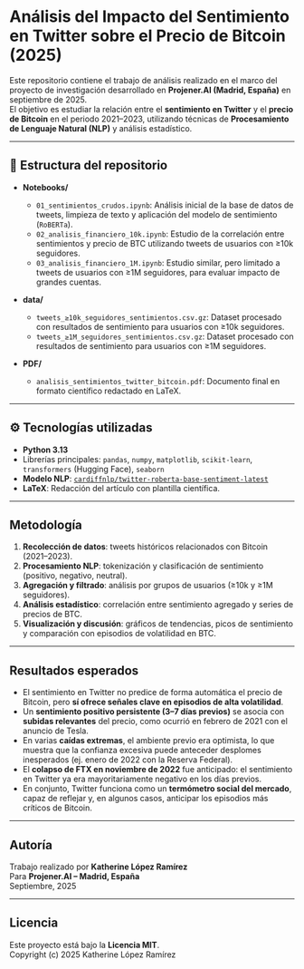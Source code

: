 # Análisis del Impacto del Sentimiento en Twitter sobre el Precio de Bitcoin (2025)

Este repositorio contiene el trabajo de análisis realizado en el marco del proyecto de investigación desarrollado en **Projener.AI (Madrid, España)** en septiembre de 2025.  
El objetivo es estudiar la relación entre el **sentimiento en Twitter** y el **precio de Bitcoin** en el periodo 2021–2023, utilizando técnicas de **Procesamiento de Lenguaje Natural (NLP)** y análisis estadístico.

---

## 📂 Estructura del repositorio

- **Notebooks/**
  - `01_sentimientos_crudos.ipynb`: Análisis inicial de la base de datos de tweets, limpieza de texto y aplicación del modelo de sentimiento (`RoBERTa`).
  - `02_analisis_financiero_10k.ipynb`: Estudio de la correlación entre sentimientos y precio de BTC utilizando tweets de usuarios con ≥10k seguidores.
  - `03_analisis_financiero_1M.ipynb`: Estudio similar, pero limitado a tweets de usuarios con ≥1M seguidores, para evaluar impacto de grandes cuentas.

- **data/**
  - `tweets_≥10k_seguidores_sentimientos.csv.gz`: Dataset procesado con resultados de sentimiento para usuarios con ≥10k seguidores.
  - `tweets_≥1M_seguidores_sentimientos.csv.gz`: Dataset procesado con resultados de sentimiento para usuarios con ≥1M seguidores.

- **PDF/**
  - `analisis_sentimientos_twitter_bitcoin.pdf`: Documento final en formato científico redactado en LaTeX.

---

## ⚙️ Tecnologías utilizadas

- **Python 3.13**  
- Librerías principales: `pandas`, `numpy`, `matplotlib`, `scikit-learn`, `transformers` (Hugging Face), `seaborn`  
- **Modelo NLP**: [`cardiffnlp/twitter-roberta-base-sentiment-latest`](https://huggingface.co/cardiffnlp/twitter-roberta-base-sentiment-latest)  
- **LaTeX**: Redacción del artículo con plantilla científica.  

---

## Metodología

1. **Recolección de datos**: tweets históricos relacionados con Bitcoin (2021–2023).  
2. **Procesamiento NLP**: tokenización y clasificación de sentimiento (positivo, negativo, neutral).  
3. **Agregación y filtrado**: análisis por grupos de usuarios (≥10k y ≥1M seguidores).  
4. **Análisis estadístico**: correlación entre sentimiento agregado y series de precios de BTC.  
5. **Visualización y discusión**: gráficos de tendencias, picos de sentimiento y comparación con episodios de volatilidad en BTC.  

---

## Resultados esperados

- El sentimiento en Twitter no predice de forma automática el precio de Bitcoin, pero **sí ofrece señales clave en episodios de alta volatilidad**.  
- Un **sentimiento positivo persistente (3–7 días previos)** se asocia con **subidas relevantes** del precio, como ocurrió en febrero de 2021 con el anuncio de Tesla.  
- En varias **caídas extremas**, el ambiente previo era optimista, lo que muestra que la confianza excesiva puede anteceder desplomes inesperados (ej. enero de 2022 con la Reserva Federal).  
- El **colapso de FTX en noviembre de 2022** fue anticipado: el sentimiento en Twitter ya era mayoritariamente negativo en los días previos.  
- En conjunto, Twitter funciona como un **termómetro social del mercado**, capaz de reflejar y, en algunos casos, anticipar los episodios más críticos de Bitcoin.  

---

## Autoría

Trabajo realizado por **Katherine López Ramírez**  
Para **Projener.AI – Madrid, España**  
Septiembre, 2025 

---

## Licencia

Este proyecto está bajo la **Licencia MIT**.    
Copyright (c) 2025 Katherine López Ramírez
